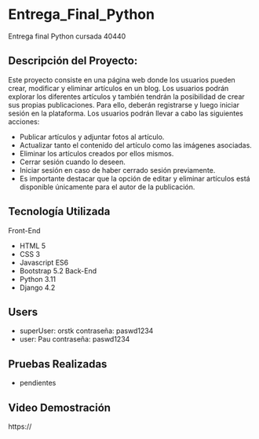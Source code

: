# Entrega_Final_Python
Entrega final Python cursada 40440

## Descripción del Proyecto:

Este proyecto consiste en una página web donde los usuarios pueden crear, modificar y eliminar artículos en un blog. Los usuarios podrán explorar los diferentes artículos y también tendrán la posibilidad de crear sus propias publicaciones. Para ello, deberán registrarse y luego iniciar sesión en la plataforma.
Los usuarios podrán llevar a cabo las siguientes acciones:

+ Publicar artículos y adjuntar fotos al artículo.
+ Actualizar tanto el contenido del artículo como las imágenes asociadas.
+ Eliminar los artículos creados por ellos mismos.
+ Cerrar sesión cuando lo deseen.
+ Iniciar sesión en caso de haber cerrado sesión previamente.
+ Es importante destacar que la opción de editar y eliminar artículos está disponible únicamente para el autor de la publicación.

## Tecnología Utilizada
Front-End
  + HTML 5
  + CSS 3
  + Javascript ES6
  + Bootstrap 5.2
Back-End
  + Python 3.11
  + Django 4.2

## Users
  + superUser: orstk  contraseña: paswd1234
  + user: Pau  contraseña: paswd1234

## Pruebas Realizadas
  + pendientes
 
## Video Demostración
  https://
